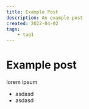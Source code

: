```yaml
---
title: Example Post
description: An example post
created: 2022-04-02
tags:
    - tag1
---
```


# Example post

lorem ipsum

-   asdasd
-   asdasd
